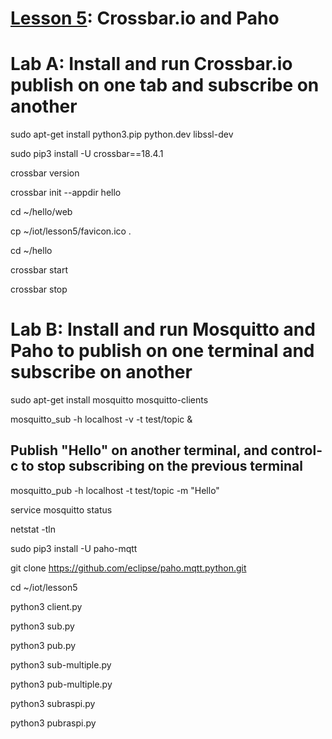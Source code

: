 # <a href="https://goo.gl/shPybk">Lesson 5</a>: Crossbar.io and Paho

# Lab A: Install and run Crossbar.io publish on one tab and subscribe on another

sudo apt-get install python3.pip python.dev libssl-dev

sudo pip3 install -U crossbar==18.4.1

crossbar version

crossbar init --appdir hello

cd ~/hello/web

cp ~/iot/lesson5/favicon.ico .

cd ~/hello

crossbar start

crossbar stop

# Lab B: Install and run Mosquitto and Paho to publish on one terminal and subscribe on another

sudo apt-get install mosquitto mosquitto-clients

mosquitto_sub -h localhost -v -t test/topic &

## Publish "Hello" on another terminal, and control-c to stop subscribing on the previous terminal

mosquitto_pub -h localhost -t test/topic -m "Hello"

service mosquitto status

netstat -tln

sudo pip3 install -U paho-mqtt

git clone https://github.com/eclipse/paho.mqtt.python.git

cd ~/iot/lesson5

python3 client.py

python3 sub.py

python3 pub.py

python3 sub-multiple.py

python3 pub-multiple.py

python3 subraspi.py

python3 pubraspi.py
